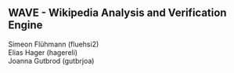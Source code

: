 ## **WAVE** - Wikipedia Analysis and Verification Engine

Simeon Flühmann (fluehsi2)  \
Elias Hager (hagereli) \
Joanna Gutbrod (gutbrjoa)
